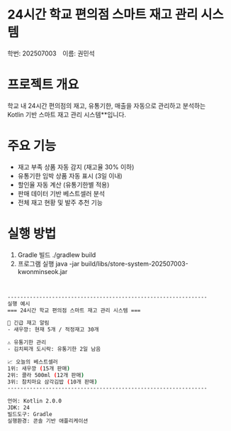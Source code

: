 # 24시간 학교 편의점 스마트 재고 관리 시스템  
학번: 202507003 이름: 권민석  


# 프로젝트 개요  
학교 내 24시간 편의점의 재고, 유통기한, 매출을 자동으로 관리하고 분석하는  
Kotlin 기반 스마트 재고 관리 시스템**입니다.  


# 주요 기능  
- 재고 부족 상품 자동 감지 (재고율 30% 이하)  
- 유통기한 임박 상품 자동 표시 (3일 이내)  
- 할인율 자동 계산 (유통기한별 적용)  
- 판매 데이터 기반 베스트셀러 분석  
- 전체 재고 현황 및 발주 추천 기능  



# 실행 방법
1. Gradle 빌드
./gradlew build
2. 프로그램 실행
java -jar build/libs/store-system-202507003-kwonminseok.jar
```bash


---------------------------------------------------------------
실행 예시
=== 24시간 학교 편의점 스마트 재고 관리 시스템 ===  

🚨 긴급 재고 알림  
- 새우깡: 현재 5개 / 적정재고 30개  

⚠ 유통기한 관리  
- 김치찌개 도시락: 유통기한 2일 남음  

📈 오늘의 베스트셀러  
1위: 새우깡 (15개 판매)
2위: 콜라 500ml (12개 판매)
3위: 참치마요 삼각김밥 (10개 판매)
---------------------------------------------------------------

언어: Kotlin 2.0.0
JDK: 24
빌드도구: Gradle
실행환경: 콘솔 기반 애플리케이션
